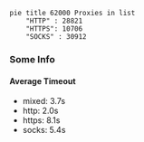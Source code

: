 
```mermaid
pie title 62000 Proxies in list
    "HTTP" : 28821
    "HTTPS": 10706
    "SOCKS" : 30912
```

### Some Info
#### Average Timeout

- mixed: 3.7s
- http: 2.0s
- https: 8.1s
- socks: 5.4s